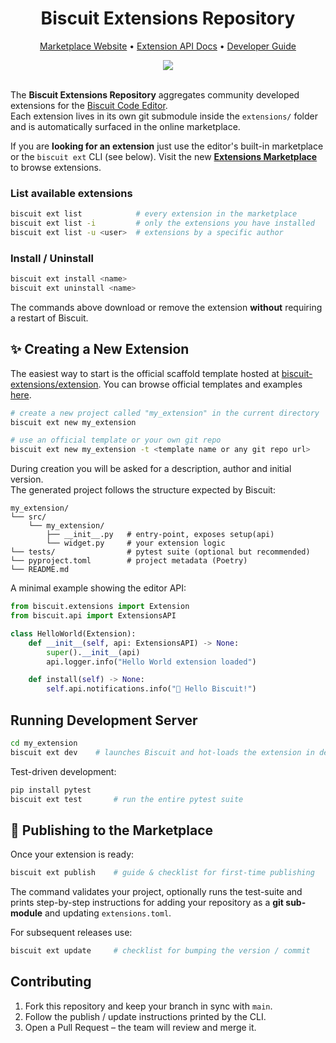 <div align="center">
  <h1>Biscuit Extensions Repository</h1>
  <p><a href="https://biscuit-extensions.github.io/marketplace">Marketplace Website</a> • <a href="https://tomlin7.github.io/biscuit">Extension API Docs</a> • <a href="https://github.com/tomlin7/biscuit-extensions?tab=readme-ov-file#-creating-a-new-extension">Developer Guide</a></p>
  <img src="https://github.com/user-attachments/assets/c706bb26-0b37-4de9-90af-ffc39b18aea2" />
</div><br>

The **Biscuit Extensions Repository** aggregates community developed extensions for the [Biscuit Code Editor](https://github.com/tomlin7/Biscuit).  
Each extension lives in its own git submodule inside the `extensions/` folder and is automatically surfaced in the online marketplace.

If you are **looking for an extension** just use the editor's built-in marketplace or the `biscuit ext` CLI (see below). Visit the new [**Extensions Marketplace**](https://biscuit-extensions.github.io/marketplace) to browse extensions.

### List available extensions

```bash
biscuit ext list            # every extension in the marketplace
biscuit ext list -i         # only the extensions you have installed
biscuit ext list -u <user>  # extensions by a specific author
```

### Install / Uninstall

```bash
biscuit ext install <name>
biscuit ext uninstall <name>
```

The commands above download or remove the extension **without** requiring a restart of Biscuit.

## ✨ Creating a New Extension

The easiest way to start is the official scaffold template hosted at [biscuit-extensions/extension](https://github.com/biscuit-extensions/extension). You can browse official templates and examples [here](https://github.com/biscuit-extensions).

```bash
# create a new project called "my_extension" in the current directory
biscuit ext new my_extension

# use an official template or your own git repo
biscuit ext new my_extension -t <template name or any git repo url>
```

During creation you will be asked for a description, author and initial version.  
The generated project follows the structure expected by Biscuit:

```
my_extension/
└── src/
    └── my_extension/
        ├── __init__.py   # entry-point, exposes setup(api)
        └── widget.py     # your extension logic
└── tests/                # pytest suite (optional but recommended)
└── pyproject.toml        # project metadata (Poetry)
└── README.md
```

A minimal example showing the editor API:

```python
from biscuit.extensions import Extension
from biscuit.api import ExtensionsAPI

class HelloWorld(Extension):
    def __init__(self, api: ExtensionsAPI) -> None:
        super().__init__(api)
        api.logger.info("Hello World extension loaded")

    def install(self) -> None:
        self.api.notifications.info("👋 Hello Biscuit!")
```

## Running Development Server

```bash
cd my_extension
biscuit ext dev    # launches Biscuit and hot-loads the extension in dev-mode
```

Test-driven development:

```bash
pip install pytest
biscuit ext test       # run the entire pytest suite
```

## 🚀 Publishing to the Marketplace

Once your extension is ready:

```bash
biscuit ext publish    # guide & checklist for first-time publishing
```

The command validates your project, optionally runs the test-suite and prints
step-by-step instructions for adding your repository as a **git sub-module** and
updating `extensions.toml`.

For subsequent releases use:

```bash
biscuit ext update     # checklist for bumping the version / commit
```

## Contributing

1. Fork this repository and keep your branch in sync with `main`.
2. Follow the publish / update instructions printed by the CLI.
3. Open a Pull Request – the team will review and merge it.
